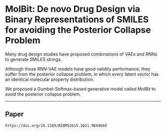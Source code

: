 # MolBit: De novo Drug Design via Binary Representations of SMILES for avoiding the Posterior Collapse Problem

Many drug design studies have proposed combinations of VAEs and RNNs to generate SMILES strings.

Although those RNN-VAE models have good validity performance, they suffer from the posterior collapse problem, in which every latent vector has an identical molecular property distribution.

We proposed a Gumbel-Softmax-based generative model called MolBit to avoid the posterior collapse problem.

--------------------------------------------------------------------------------------------
## Paper
```
https://doi.org/10.1109/BIBM52615.2021.9669668
```
